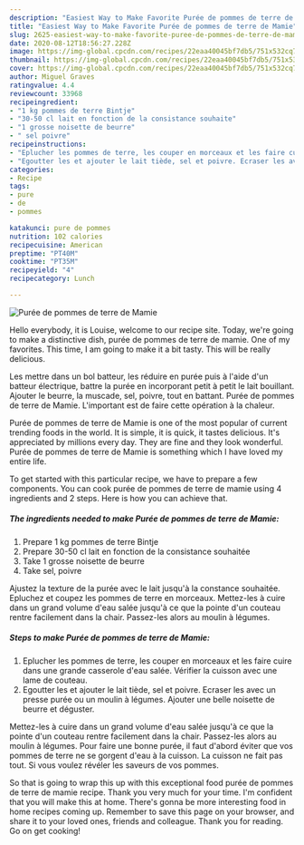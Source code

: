 ```yaml
---
description: "Easiest Way to Make Favorite Purée de pommes de terre de Mamie"
title: "Easiest Way to Make Favorite Purée de pommes de terre de Mamie"
slug: 2625-easiest-way-to-make-favorite-puree-de-pommes-de-terre-de-mamie
date: 2020-08-12T18:56:27.228Z
image: https://img-global.cpcdn.com/recipes/22eaa40045bf7db5/751x532cq70/puree-de-pommes-de-terre-de-mamie-photo-principale-de-la-recette.jpg
thumbnail: https://img-global.cpcdn.com/recipes/22eaa40045bf7db5/751x532cq70/puree-de-pommes-de-terre-de-mamie-photo-principale-de-la-recette.jpg
cover: https://img-global.cpcdn.com/recipes/22eaa40045bf7db5/751x532cq70/puree-de-pommes-de-terre-de-mamie-photo-principale-de-la-recette.jpg
author: Miguel Graves
ratingvalue: 4.4
reviewcount: 33968
recipeingredient:
- "1 kg pommes de terre Bintje"
- "30-50 cl lait en fonction de la consistance souhaite"
- "1 grosse noisette de beurre"
- " sel poivre"
recipeinstructions:
- "Eplucher les pommes de terre, les couper en morceaux et les faire cuire dans une grande casserole d&#39;eau salée. Vérifier la cuisson avec une lame de couteau."
- "Egoutter les et ajouter le lait tiède, sel et poivre. Ecraser les avec un presse purée ou un moulin à légumes. Ajouter une belle noisette de beurre et déguster."
categories:
- Recipe
tags:
- pure
- de
- pommes

katakunci: pure de pommes 
nutrition: 102 calories
recipecuisine: American
preptime: "PT40M"
cooktime: "PT35M"
recipeyield: "4"
recipecategory: Lunch

---
```



![Purée de pommes de terre de Mamie](https://img-global.cpcdn.com/recipes/22eaa40045bf7db5/751x532cq70/puree-de-pommes-de-terre-de-mamie-photo-principale-de-la-recette.jpg)

Hello everybody, it is Louise, welcome to our recipe site. Today, we're going to make a distinctive dish, purée de pommes de terre de mamie. One of my favorites. This time, I am going to make it a bit tasty. This will be really delicious.

Les mettre dans un bol batteur, les réduire en purée puis à l&#39;aide d&#39;un batteur électrique, battre la purée en incorporant petit à petit le lait bouillant. Ajouter le beurre, la muscade, sel, poivre, tout en battant. Purée de pommes de terre de Mamie. L&#39;important est de faire cette opération à la chaleur.

Purée de pommes de terre de Mamie is one of the most popular of current trending foods in the world. It is simple, it is quick, it tastes delicious. It's appreciated by millions every day. They are fine and they look wonderful. Purée de pommes de terre de Mamie is something which I have loved my entire life.


To get started with this particular recipe, we have to prepare a few components. You can cook purée de pommes de terre de mamie using 4 ingredients and 2 steps. Here is how you can achieve that.

<!--inarticleads1-->

##### The ingredients needed to make Purée de pommes de terre de Mamie:

1. Prepare 1 kg pommes de terre Bintje
1. Prepare 30-50 cl lait en fonction de la consistance souhaitée
1. Take 1 grosse noisette de beurre
1. Take  sel, poivre


Ajustez la texture de la purée avec le lait jusqu&#39;à la constance souhaitée. Epluchez et coupez les pommes de terre en morceaux. Mettez-les à cuire dans un grand volume d&#39;eau salée jusqu&#39;à ce que la pointe d&#39;un couteau rentre facilement dans la chair. Passez-les alors au moulin à légumes. 

<!--inarticleads2-->

##### Steps to make Purée de pommes de terre de Mamie:

1. Eplucher les pommes de terre, les couper en morceaux et les faire cuire dans une grande casserole d&#39;eau salée. Vérifier la cuisson avec une lame de couteau.
1. Egoutter les et ajouter le lait tiède, sel et poivre. Ecraser les avec un presse purée ou un moulin à légumes. Ajouter une belle noisette de beurre et déguster.


Mettez-les à cuire dans un grand volume d&#39;eau salée jusqu&#39;à ce que la pointe d&#39;un couteau rentre facilement dans la chair. Passez-les alors au moulin à légumes. Pour faire une bonne purée, il faut d&#39;abord éviter que vos pommes de terre ne se gorgent d&#39;eau à la cuisson. La cuisson ne fait pas tout. Si vous voulez révéler les saveurs de vos pommes. 

So that is going to wrap this up with this exceptional food purée de pommes de terre de mamie recipe. Thank you very much for your time. I'm confident that you will make this at home. There's gonna be more interesting food in home recipes coming up. Remember to save this page on your browser, and share it to your loved ones, friends and colleague. Thank you for reading. Go on get cooking!
